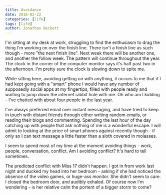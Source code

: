 ```yaml
---
title: Avoidance
date: 2018-02-22
categories: [life]
tags: [life]
author: Jonathan Beckett
---
```


I'm sitting at my desk at work, struggling to find the enthusiasm to drag the thing I'm working on over the finish line. There isn't a finish line as such though - more "the next finish line". Next week there will be another one, and another the follow week. The pattern will continue throughout the year. The clock in the corner of the computer monitor says it's half past two in the afternoon. I'm pretty sure the clock is slowing down to spite me.

While sitting here, avoiding getting on with anything, it occurs to me that if I had kept going with a "smart" phone I would have any number of supposedly social apps at my fingertips, filled with people ready and waiting to jump down the internet rabbit hole with me. Oh who am I kidding - I've chatted with about four people in the last year.

I've always preferred email over instant messaging, and have tried to keep in touch with distant friends through either writing random emails, or reading their blogs and commenting. Spending the last hour of the day catching up with people that ask nothing of me is a wonderful escape. I will admit to looking at the price of smart phones against recently though - if only so I can text message a little faster than a sloth covered in molasses.

I seem to spend most of my time at the moment avoiding things - work, people, conversation, conflict. Am I avoiding conflict? It's hard to tell sometimes.

The predicted conflict with Miss 17 didn't happen. I got in from work last night and ducked my head into her bedroom - asking if she had noticed the absence of the video games, or huge-ass monitor. She didn't seem to care. I closed the bedroom door, and audibly exhaled. Of course now I'm wondering - is her relative calm the portent of a bigger storm to come?